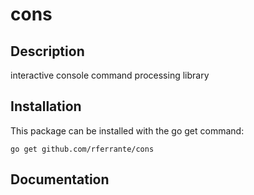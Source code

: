 cons
====

Description
-----------

interactive console command processing library

Installation
------------

This package can be installed with the go get command:

    go get github.com/rferrante/cons

Documentation
-------------





